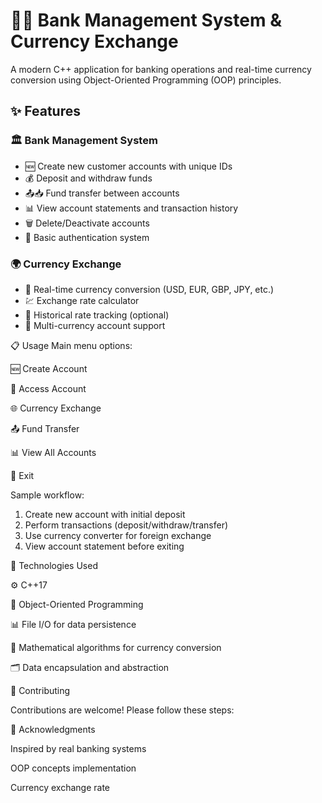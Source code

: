 # 🏦💱 Bank Management System & Currency Exchange

A modern C++ application for banking operations and real-time currency conversion using Object-Oriented Programming (OOP) principles.

## ✨ Features

### 🏛️ Bank Management System

- 🆕 Create new customer accounts with unique IDs
- 💰 Deposit and withdraw funds
- 📤📥 Fund transfer between accounts
- 📊 View account statements and transaction history
- 🗑️ Delete/Deactivate accounts
- 🔐 Basic authentication system

### 🌍 Currency Exchange

- 🔄 Real-time currency conversion (USD, EUR, GBP, JPY, etc.)
- 💹 Exchange rate calculator
- 📅 Historical rate tracking (optional)
- 🧮 Multi-currency account support

📋 Usage
Main menu options:

🆕 Create Account

💼 Access Account

🌐 Currency Exchange

📤 Fund Transfer

📊 View All Accounts

🚪 Exit

Sample workflow:

1. Create new account with initial deposit
2. Perform transactions (deposit/withdraw/transfer)
3. Use currency converter for foreign exchange
4. View account statement before exiting

🧰 Technologies Used

⚙️ C++17

🧩 Object-Oriented Programming

📊 File I/O for data persistence

🧮 Mathematical algorithms for currency conversion

🗂️ Data encapsulation and abstraction

🤝 Contributing

Contributions are welcome! Please follow these steps:

🙏 Acknowledgments

Inspired by real banking systems

OOP concepts implementation

Currency exchange rate
